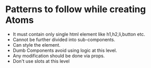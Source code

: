 # Patterns to follow while creating Atoms
- It must contain only single html element like h1,h2,li,button etc.
- Cannot be further divided into sub-components.
- Can style the element.
- Dumb Components avoid using logic at this level.
- Any modification should be done via props.
- Don't use slots at this level